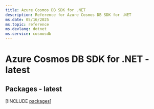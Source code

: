 ```yaml
---
title: Azure Cosmos DB SDK for .NET
description: Reference for Azure Cosmos DB SDK for .NET
ms.date: 05/16/2025
ms.topic: reference
ms.devlang: dotnet
ms.service: cosmosdb
---
```

# Azure Cosmos DB SDK for .NET - latest
## Packages - latest
[!INCLUDE [packages](cosmos-db-index.md)]